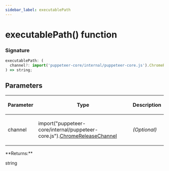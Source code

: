 ```yaml
---
sidebar_label: executablePath
---
```


# executablePath() function

### Signature

```typescript
executablePath: (
  channel?: import('puppeteer-core/internal/puppeteer-core.js').ChromeReleaseChannel
) => string;
```

## Parameters

<table><thead><tr><th>

Parameter

</th><th>

Type

</th><th>

Description

</th></tr></thead>
<tbody><tr><td>

channel

</td><td>

import("puppeteer-core/internal/puppeteer-core.js").[ChromeReleaseChannel](./puppeteer.chromereleasechannel.md)

</td><td>

_(Optional)_

</td></tr>
</tbody></table>
**Returns:**

string
